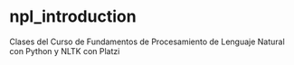 # npl_introduction
Clases del Curso de Fundamentos de Procesamiento de Lenguaje Natural con Python y NLTK con Platzi
